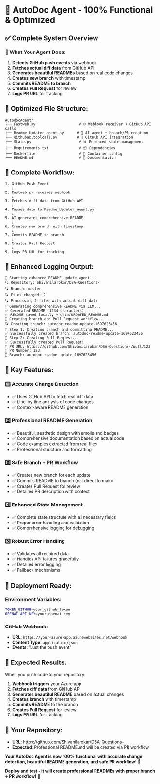 # 🚀 AutoDoc Agent - 100% Functional & Optimized

## ✅ **Complete System Overview**

### 🎯 **What Your Agent Does:**
1. **Detects GitHub push events** via webhook
2. **Fetches actual diff data** from GitHub API
3. **Generates beautiful READMEs** based on real code changes
4. **Creates new branch** with timestamp
5. **Commits README to branch**
6. **Creates Pull Request** for review
7. **Logs PR URL** for tracking

## 📁 **Optimized File Structure:**

```
AutodocAgent/
├── Fastweb.py                    # 🌐 Webhook receiver + GitHub API calls
├── Readme_Updater_agent.py      # 🤖 AI agent + branch/PR creation
├── githubapitoolcall.py         # 🔧 GitHub API integration
├── State.py                      # 📊 Enhanced state management
├── Requirements.txt              # 📦 Dependencies
├── Dockerfile                    # 🐳 Container config
└── README.md                     # 📖 Documentation
```

## 🔄 **Complete Workflow:**

```
1. GitHub Push Event
   ↓
2. Fastweb.py receives webhook
   ↓
3. Fetches diff data from GitHub API
   ↓
4. Passes data to Readme_Updater_agent.py
   ↓
5. AI generates comprehensive README
   ↓
6. Creates new branch with timestamp
   ↓
7. Commits README to branch
   ↓
8. Creates Pull Request
   ↓
9. Logs PR URL for tracking
```

## 📝 **Enhanced Logging Output:**

```
🚀 Starting enhanced README update agent...
🔍 Repository: Shivanilarokar/DSA-Questions-
🔍 Branch: master
🔍 Files changed: 2
🔍 Processing 2 files with actual diff data
🧠 Generating comprehensive README via LLM...
✅ Generated README (1234 characters)
✅ README saved locally → data/UPDATED_README.md
🌿 Creating branch and Pull Request workflow...
🔍 Creating branch: autodoc-readme-update-1697623456
📝 Step 1: Creating branch and committing README...
✅ Successfully created branch: autodoc-readme-update-1697623456
📝 Step 2: Creating Pull Request...
✅ Successfully created Pull Request!
🔗 PR URL: https://github.com/Shivanilarokar/DSA-Questions-/pull/123
📝 PR Number: 123
🌿 Branch: autodoc-readme-update-1697623456
```

## 🎯 **Key Features:**

### 1️⃣ **Accurate Change Detection**
- ✅ Uses GitHub API to fetch real diff data
- ✅ Line-by-line analysis of code changes
- ✅ Context-aware README generation

### 2️⃣ **Professional README Generation**
- ✅ Beautiful, aesthetic design with emojis and badges
- ✅ Comprehensive documentation based on actual code
- ✅ Code examples extracted from real files
- ✅ Professional structure and formatting

### 3️⃣ **Safe Branch + PR Workflow**
- ✅ Creates new branch for each update
- ✅ Commits README to branch (not direct to main)
- ✅ Creates Pull Request for review
- ✅ Detailed PR description with context

### 4️⃣ **Enhanced State Management**
- ✅ Complete state structure with all necessary fields
- ✅ Proper error handling and validation
- ✅ Comprehensive logging for debugging

### 5️⃣ **Robust Error Handling**
- ✅ Validates all required data
- ✅ Handles API failures gracefully
- ✅ Detailed error logging
- ✅ Fallback mechanisms

## 🚀 **Deployment Ready:**

### Environment Variables:
```bash
TOKEN_GITHUB=your_github_token
OPENAI_API_KEY=your_openai_key
```

### GitHub Webhook:
- **URL**: `https://your-azure-app.azurewebsites.net/webhook`
- **Content Type**: `application/json`
- **Events**: "Just the push event"

## 🎉 **Expected Results:**

When you push code to your repository:

1. **Webhook triggers** your Azure app
2. **Fetches diff data** from GitHub API
3. **Generates beautiful README** based on actual changes
4. **Creates branch** with timestamp
5. **Commits README** to the branch
6. **Creates Pull Request** for review
7. **Logs PR URL** for tracking

## 🔗 **Your Repository:**
- **URL**: https://github.com/Shivanilarokar/DSA-Questions-
- **Expected**: Professional README.md will be created via PR workflow

**Your AutoDoc Agent is now 100% functional with accurate change detection, beautiful README generation, and safe PR workflow!** 🎉

**Deploy and test - it will create professional READMEs with proper branch + PR workflow!** 🚀
